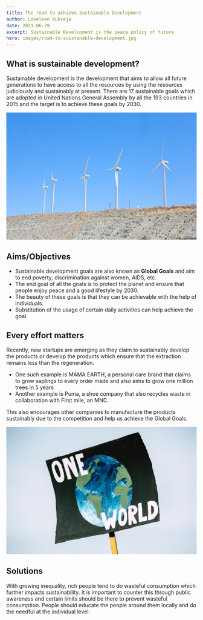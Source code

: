 ```yaml
---
title: The road to achieve Sustainable Development
author: Loveleen Kukreja
date: 2021-06-29
excerpt: Sustainable Development is the peace policy of future
hero: images/road-to-suistanable-development.jpg
---
```

## **What is sustainable development?**

Sustainable development is the development that aims to allow all future generations to have access to all the resources by using the resources judiciously and sustainably at present. There are 17 sustainable goals which are adopted in United Nations General Assembly by all the 193 countries in 2015 and the target is to achieve these goals by 2030.

![Mind mill generating electricity](images/wind-mill-generating-electricity.jpg "Mind mill generating electricity")

## Aims/Objectives

* Sustainable development goals are also known as **Global Goals** and aim to end poverty, discrimination against women, AIDS, etc.
* The end goal of all the goals is to protect the planet and ensure that people enjoy peace and a good lifestyle by 2030.
* The beauty of these goals is that they can be achievable with the help of individuals.
* Substitution of the usage of certain daily activities can help achieve the goal.

## Every effort matters

Recently, new startups are emerging as they claim to sustainably develop the products or develop the products which ensure that the extraction remains less than the regeneration.

* One such example is MAMA EARTH, a personal care brand that claims to grow saplings to every order made and also aims to grow one million trees in 5 years 
* Another example is Puma, a shoe company that also recycles waste in collaboration with First mile, an MNC.

This also encourages other companies to manufacture the products sustainably due to the competition and help us achieve the Global Goals.

![One world save earth](images/one-world-save-earth-poster.jpg "One world save earth")

## Solutions

With growing inequality, rich people tend to do wasteful consumption which further impacts sustainability. It is important to counter this through public awareness and certain limits should be there to prevent wasteful consumption. People should educate the people around them locally and do the needful at the individual level.